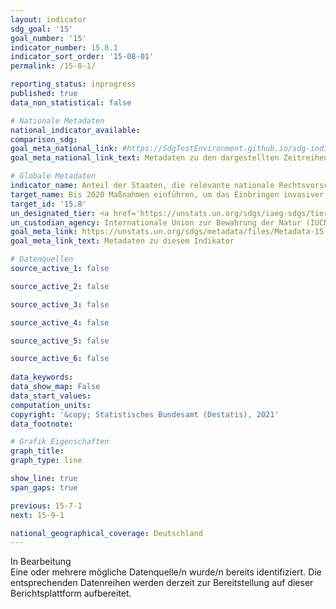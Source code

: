 ```yaml
---
layout: indicator    
sdg_goal: '15'    
goal_number: '15'    
indicator_number: 15.8.1    
indicator_sort_order: '15-08-01'    
permalink: /15-8-1/    

reporting_status: inprogress    
published: true    
data_non_statistical: false    

# Nationale Metadaten    
national_indicator_available:     
comparison_sdg:     
goal_meta_national_link: #https://SdgTestEnvironment.github.io/sdg-indicators/public/MetaDe/15.8.1.pdf    
goal_meta_national_link_text: Metadaten zu den dargestellten Zeitreihen    

# Globale Metadaten    
indicator_name: Anteil der Staaten, die relevante nationale Rechtsvorschriften verabschiedet haben und angemessene Mittel für die Bekämpfung oder Kontrolle invasiver gebietsfremder Arten bereitstellen    
target_name: Bis 2020 Maßnahmen einführen, um das Einbringen invasiver gebietsfremder Arten zu verhindern, ihre Auswirkungen auf die Land- und Wasserökosysteme deutlich zu reduzieren und die prioritären Arten zu kontrollieren oder zu beseitigen    
target_id: '15.8'    
un_designated_tier: <a href='https://unstats.un.org/sdgs/iaeg-sdgs/tier-classification/' title='Klicken Sie hier um weitere Informationen zur UN-Tier-Klassifikation zu erhalten.'  target='_blank'>Tier I</a>    
un_custodian_agency: Internationale Union zur Bewahrung der Natur (IUCN)    
goal_meta_link: https://unstats.un.org/sdgs/metadata/files/Metadata-15-08-01.pdf    
goal_meta_link_text: Metadaten zu diesem Indikator        

# Datenquellen
source_active_1: false

source_active_2: false

source_active_3: false

source_active_4: false

source_active_5: false

source_active_6: false
    
data_keywords:     
data_show_map: False    
data_start_values:     
computation_units:     
copyright: '&copy; Statistisches Bundesamt (Destatis), 2021'    
data_footnote:     

# Grafik Eigenschaften    
graph_title:     
graph_type: line    

show_line: true
span_gaps: true    

previous: 15-7-1    
next: 15-9-1    

national_geographical_coverage: Deutschland    
---
```


<span class="status inprogress"> In Bearbeitung </span><br>
Eine oder mehrere mögliche Datenquelle/n wurde/n bereits identifiziert. Die entsprechenden Datenreihen werden derzeit zur Bereitstellung auf dieser Berichtsplattform aufbereitet.